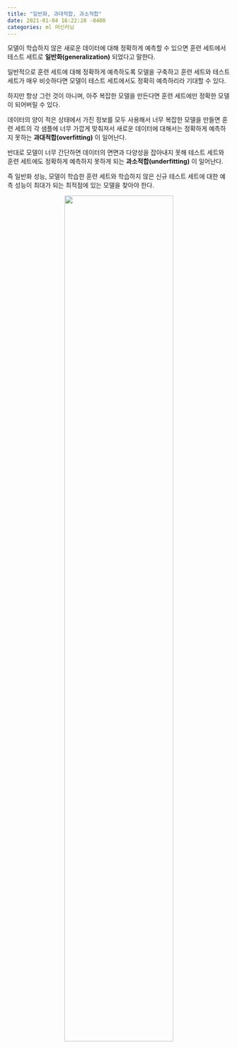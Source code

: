 ```yaml
---
title: "일반화, 과대적합, 과소적합"
date: 2021-01-04 16:22:28 -0400
categories: ml 머신러닝
---
```

모델이 학습하지 않은 새로운 데이터에 대해 정확하게 예측할 수 있으면 훈련 세트에서 테스트 세트로 **일반화(generalization)** 되었다고 말한다.

일반적으로 훈련 세트에 대해 정확하게 예측하도록 모델을 구축하고 훈련 세트와 테스트 세트가 매우 비슷하다면 모델이 테스트 세트에서도 정확히 예측하리라 기대할 수 있다.

하지만 항상 그런 것이 아니며, 아주 복잡한 모델을 만든다면 훈련 세트에만 정확한 모델이 되어버릴 수 있다.

데이터의 양이 적은 상태에서 가진 정보를 모두 사용해서 너무 복잡한 모델을 만들면 훈련 세트의 각 샘플에 너무 가깝게 맞춰져서 새로운 데이터에 대해서는 정확하게 예측하지 못하는 
**과대적합(overfitting)** 이 일어난다.

반대로 모델이 너무 간단하면 데이터의 면면과 다양성을 잡아내지 못해 테스트 세트와 훈련 세트에도 정확하게 예측하지 못하게 되는 **과소적합(underfitting)** 이 일어난다.

즉 일반화 성능, 모델이 학습한 훈련 세트와 학습하지 않은 신규 테스트 세트에 대한 예측 성능이 최대가 되는 최적점에 있는 모델을 찾아야 한다.

<p align="center"><img src="https://user-images.githubusercontent.com/71070011/103517586-bce36b80-4eb5-11eb-90ae-d692e57d1546.PNG" width="70%" height="70%"></p>
